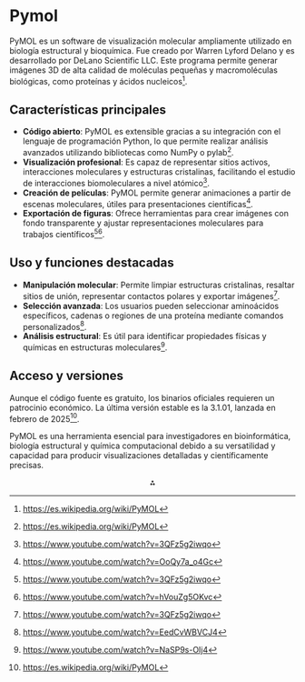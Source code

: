 # Pymol

PyMOL es un software de visualización molecular ampliamente utilizado en biología estructural y bioquímica. Fue creado por Warren Lyford Delano y es desarrollado por DeLano Scientific LLC. Este programa permite generar imágenes 3D de alta calidad de moléculas pequeñas y macromoléculas biológicas, como proteínas y ácidos nucleicos[^1].

## Características principales

- **Código abierto**: PyMOL es extensible gracias a su integración con el lenguaje de programación Python, lo que permite realizar análisis avanzados utilizando bibliotecas como NumPy o pylab[^1].
- **Visualización profesional**: Es capaz de representar sitios activos, interacciones moleculares y estructuras cristalinas, facilitando el estudio de interacciones biomoleculares a nivel atómico[^2].
- **Creación de películas**: PyMOL permite generar animaciones a partir de escenas moleculares, útiles para presentaciones científicas[^3].
- **Exportación de figuras**: Ofrece herramientas para crear imágenes con fondo transparente y ajustar representaciones moleculares para trabajos científicos[^2][^5].


## Uso y funciones destacadas

- **Manipulación molecular**: Permite limpiar estructuras cristalinas, resaltar sitios de unión, representar contactos polares y exportar imágenes[^2].
- **Selección avanzada**: Los usuarios pueden seleccionar aminoácidos específicos, cadenas o regiones de una proteína mediante comandos personalizados[^4].
- **Análisis estructural**: Es útil para identificar propiedades físicas y químicas en estructuras moleculares[^8].


## Acceso y versiones

Aunque el código fuente es gratuito, los binarios oficiales requieren un patrocinio económico. La última versión estable es la 3.1.01, lanzada en febrero de 2025[^1].

PyMOL es una herramienta esencial para investigadores en bioinformática, biología estructural y química computacional debido a su versatilidad y capacidad para producir visualizaciones detalladas y científicamente precisas.

<div style="text-align: center">⁂</div>

[^1]: https://es.wikipedia.org/wiki/PyMOL

[^2]: https://www.youtube.com/watch?v=3QFz5g2iwqo

[^3]: https://www.youtube.com/watch?v=OoQy7a_o4Gc

[^4]: https://www.youtube.com/watch?v=EedCvWBVCJ4

[^5]: https://www.youtube.com/watch?v=hVouZg5OKvc

[^6]: https://www.youtube.com/watch?v=EjmNiDwt5Us

[^7]: https://www.youtube.com/watch?v=QgCFjFgMzlM

[^8]: https://www.youtube.com/watch?v=NaSP9s-OIj4

[^9]: https://legadoweb.minciencias.gov.co/nexoglobal/blog/primer-video-utilizando-pymol

[^10]: https://www.instagram.com/recompsci/reel/DFTP0QGolWY/-descubre-cómo-hacer-películas-moleculares-con-pymol-3-en-este-reel-te-muestro-p/

